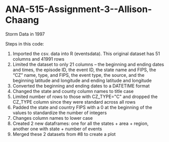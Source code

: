 # ANA-515-Assignment-3--Allison-Chaang
Storm Data in 1997

Steps in this code:
1. Imported the csv. data into R (eventsdata). This original dataset has 51 columns and 41991 rows
2. Limited the dataset to only 21 columns – the beginning and ending dates and times, the episode ID, the
event ID, the state name and FIPS, the “CZ” name, type, and FIPS, the event type, the
source, and the beginning latitude and longitude and ending latitude and longitude 
3. Converted the beginning and ending dates to a DATETIME format
4. Changed the state and county column names to title case
5. Limited number of rows to those with CZ_TYPE="C" and dropped the CZ_TYPE column since they were standard across all rows
6. Padded the state and country FIPS with a 0 at the beginning of the values to standardize the number of integers
7. Changes column names to lower case
8. Created 2 new dataframes: one for all the states + area + region, another one with state + number of events
9. Merged these 2 datasets from #8 to create a plot


